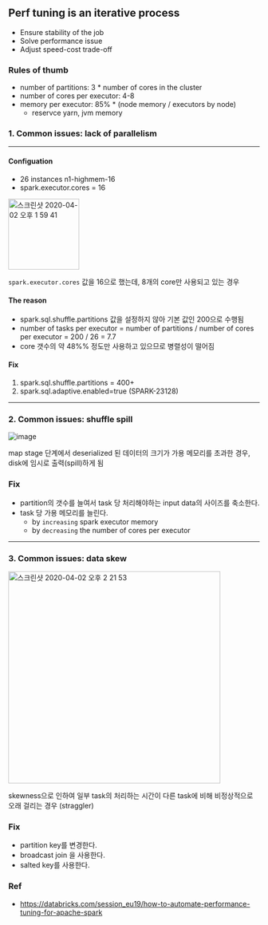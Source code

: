 ## Perf tuning is an iterative process

- Ensure stability of the job
- Solve performance issue
- Adjust speed-cost trade-off

### Rules of thumb
- number of partitions: 3 * number of cores in the cluster
- number of cores per executor: 4-8
- memory per executor: 85% * (node memory / executors by node)
  - reservce yarn, jvm memory


### 1. Common issues: lack of parallelism

---

#### Configuation
- 26 instances n1-highmem-16
- spark.executor.cores = 16
<img width="142" alt="스크린샷 2020-04-02 오후 1 59 41" src="https://user-images.githubusercontent.com/13671946/78212399-8d4ca080-74ea-11ea-9c50-d6683650fda0.png">

`spark.executor.cores` 값을 16으로 했는데, 8개의 core만 사용되고 있는 경우

#### The reason
- spark.sql.shuffle.partitions 값을 설정하지 않아 기본 값인 200으로 수행됨
- number of tasks per executor = number of partitions / number of cores per executor = 200 / 26 = 7.7
- core 갯수의 약 48%% 정도만 사용하고 있으므로 병렬성이 떨어짐


#### Fix
1. spark.sql.shuffle.partitions = 400+
2. spark.sql.adaptive.enabled=true (SPARK-23128)

---

### 2. Common issues: shuffle spill
![image](https://user-images.githubusercontent.com/13671946/78213289-398f8680-74ed-11ea-9049-bb3efba21faf.png)

map stage 단계에서 deserialized 된 데이터의 크기가 가용 메모리를 초과한 경우, disk에 임시로 출력(spill)하게 됨



### Fix
- partition의 갯수를 늘여서 task 당 처리해야하는 input data의 사이즈를 축소한다.
- task 당 가용 메모리를 늘린다.
  - by `increasing` spark executor memory
  - by `decreasing` the number of cores per executor

---

### 3. Common issues: data skew
<img width="425" alt="스크린샷 2020-04-02 오후 2 21 53" src="https://user-images.githubusercontent.com/13671946/78213509-d6522400-74ed-11ea-998e-eca2994a2bf8.png">

skewness으로 인하여 일부 task의 처리하는 시간이 다른 task에 비해 비정상적으로 오래 걸리는 경우 (straggler)

### Fix
- partition key를 변경한다. 
- broadcast join 을 사용한다.
- salted key를 사용한다. 



### Ref
- https://databricks.com/session_eu19/how-to-automate-performance-tuning-for-apache-spark
